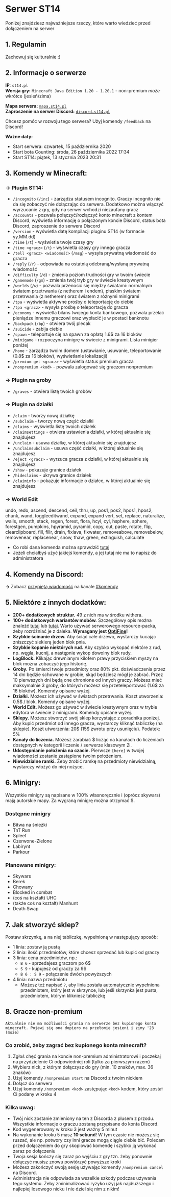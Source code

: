 # Serwer ST14
Poniżej znajdziesz najważniejsze rzeczy, które warto wiedzieć przed dołączeniem na serwer 
## 1. Regulamin
Zachowuj się kulturalnie :)
## 2. Informacje o serwerze
**IP**: `st14.pl`  
**Wersja gry:** `Minecraft Java Edition 1.20 - 1.20.1` - non-premium *może* wkrótce (jesień/zima)

**Mapa serwera:** [`mapa.st14.pl`](http://mapa.st14.pl)  
**Zaproszenie na serwer Discord:** [`discord.st14.pl`](http://discord.st14.pl/)  

Chcesz pomóc w rozwoju tego serwera? Użyj komendy `/feedback` na Discord!

**Ważne daty:**
- Start serwera: czwartek, 15 października 2020
- Start bota Counting: środa, 26 października 2022 17:34
- Start ST14: piątek, 13 stycznia 2023 20:31

## 3. Komendy w Minecraft:
### -> Plugin ST14:
- `/incognito` (`/inc`) - zarządza statusem incognito. Graczy incognito nie da się zobaczyć nie dołączając do serwera. Dodatkowo można włączyć wyrzucanie z gry, gdy na serwer wchodzi niezaufany gracz
- `/accounts` - pozwala połączyć/rozłączyć konto minecraft z kontem Discord, wyświetla informację o połączonym koncie Discord, status bota Discord, zaproszenie do serwera Discord
- `/version` - wyświetla datę kompilacji pluginu ST14 (w formacie yy.MM.dd)
- `/time` (`/t`)  - wyświetla twoje czasy gry
- `/time <gracz>` (`/t`)  - wyświetla czasy gry innego gracza
- `/tell <gracz> <wiadomość>` (`/msg`) - wysyła prywatną wiadomość do gracza
- `/reply` (`/r`) - odpowiada na ostatnią odebraną/wysłaną prywatną wiadomość
- `/difficulty` (`/d`) - zmienia poziom trudności gry w twoim świecie
- `/gamemode` (`/gm`) - zmienia twój tryb gry w świecie kreatywnym
- `/worlds` (`/w`) - pozwala przenosić się między światami: normalnym światem przetrwania (z netherem i endem), płaskim światem przetrwania (z netherem) oraz światem z różnymi minigrami
- `/tpa` - wyświetla aktywne prośby o teleportację do ciebie
- `/tpa <gracz>` - wysyła prośbę o teleportację do gracza
- `/economy` - wyświetla bilans twojego konta bankowego, pozwala przelać pieniądze innemu graczowi oraz wypłacić je w postaci banknotu
- `/backpack` (`/bp`) - otwiera twój plecak
- `/suicide` - zabija ciebie
- `/spawn` - teleportuje cię na spawn za opłatą 1.6$ za 16 bloków
- `/minigame` - rozpoczyna minigrę w świecie z minigrami. Lista minigier poniżej
- `/home` - zarządza twoim domem (ustawianie, usuwanie, teleportowanie (0.8$ za 16 bloków), wyświetlanie lokalizacji)
- `/premium get <gracz>` - wyświetla status premium gracza
- `/nonpremium <kod>` - pozwala zalogować się graczom nonpremium
### -> Plugin na groby
- `/graves` - otwiera listę twoich grobów
### -> Plugin na działki
- `/claim` - tworzy nową działkę
- `/subclaim` - tworzy nową część działki
- `/claims` - wyświetla listę twoich działek
- `/claimsettings` - otwiera ustawienia działki, w której aktualnie się znajdujesz
- `/unclaim` - usuwa działkę, w której aktualnie się znajdujesz
- `/unclaimsubclaim` - usuwa część działki, w której aktualnie się znajdujesz
- `/eject <gracz>` - wyrzuca gracza z działki, w której aktualnie się znajdujesz
- `/show` - pokazuje granice działek
- `/hideclaims` - ukrywa granice działek
- `/claiminfo` - pokazuje informacje o działce, w której aktualnie się znajdujesz
### -> World Edit
undo, redo, ascend, descend, ceil, thru, up, pos1, pos2, hpos1, hpos2, chunk, wand, toggleeditwand, expand, expand vert, set, replace, naturalize, walls, smooth, stack, regen, forest, flora, hcyl, cyl, hsphere, sphere, forestgen, pumpkins, hpyramid, pyramid, copy, cut, paste, rotate, flip, clearclipboard, fill, fillr, drain, fixlava, fixwater, removeabove, removebelow, removenear, replacenear, snow, thaw, green, extinguish, calculate
- Co robi dana komenda można sprawdzić [tutaj](https://www.google.com/)
- Jeżeli chciałbyś użyć jakiejś komendy, a jej tutaj nie ma to napisz do administratora
## 4. Komendy na Discord:
**->** Zobacz [przypiętą wiadomość](https://discord.com/channels/1020614576322138122/1058067664754450432/1064192940659986452) na kanale [#komendy](https://discord.com/channels/1020614576322138122/1058067664754450432)
## 5. Niektóre z innych dodatków:
- **200+ dodatkowych struktur.** 49 z nich ma w środku withera.
- **100+ dodatkowych wariantów mobów.** Szczegółowy opis można znaleźć [tutaj](https://docs.google.com/spreadsheets/d/10xX-Yd4BZGxiWZs7HG9WBzMcTp7iEny6Q49qLHaI1bs/edit#gid=0) lub [tutaj](https://youtu.be/3ixC7Xt3emQ?si=_VxBIChSbaMjdtcX). Warto używać serwerowego resource-packa, żeby rozróżniać je z daleka. **Wymagany jest [OptiFine](https://optifine.net/)!**
- **Szybkie ścinanie drzew.** Aby ściąć całe drzewo, wystarczy kucając zniszczyć siekierą jeden blok pnia.
- **Szybkie kopanie niektórych rud.** Aby szybko wykopać niektóre z rud, np. węgla, kucnij, a następnie wykop dowolny blok rudy.
- **LogBlock.** Klikając drewnianym kilofem prawy przyciskiem myszy na blok można zobaczyć jego historię.
- **Groby.** Po śmierci twoje przedmioty oraz 80% pkt. doświadczenia przez 14 dni będzie schowane w grobie, skąd będziesz mógł je zabrać. Przez 10 pierwszych dni będą one chronione od innych graczy. Możesz mieć maksymalnie 3 groby, do których możesz się przeteleportować (1.6$ za 16 bloków). Komendy opisane wyżej.
- **Działki.** Możesz ich używać w światach przetrwania. Koszt utworzenia: 0.5$ / blok. Komendy opisane wyżej.
- **World Edit.** Możesz go używać w świecie kreatywnym oraz w trybie edytora w świecie z minigrami. Komendy opisane wyżej.
- **Sklepy.** Możesz stworzyć swój sklep korzystając z poradnika poniżej. Aby kupić przedmiot od innego gracza, wystarczy kliknąć tabliczkę (na sklepie). Koszt utworzenia: 20$ (15$ zwrotu przy usunięciu). Podatek: 5%
- **Kanały do liczenia.** Możesz zarabiać $ licząc na kanałach do liczeniach dostępnych w kategorii liczenie / serwerze klasowym 2i.
- **Udostępnianie położenia na czacie.** Pierwsze `[here]` w twojej wiadomości zostanie zastąpione twoim położeniem.
- **Niewidzialne ramki.** Żeby zrobić ramkę na przedmioty niewidzialną, wystarczy włożyć do niej nożyce.
## 6. Minigry:
Wszystkie minigry są napisane w 100% własnoręcznie i (oprócz skywars) mają autorskie mapy. Za wygraną minigrę można otrzymać $.
### Dostępne minigry
- Bitwa na śnieżki
- TnT Run
- Spleef
- Czerwone-Zielone
- Labirynt
- Parkour  
### Planowane minigry:
- Skywars
- Berek
- Chowany
- Blocked in combat
- (coś na kształt) UHC
- (także coś na kształt) Manhunt
- Death Swap
## 7. Jak stworzyć sklep?
Postaw skrzynkę, a na niej tabliczkę, wypełnioną w następujący sposób:
- 1 linia: zostaw ją pustą
- 2 linia: ilość przedmiotów, które chcesz sprzedać lub kupić od graczy
- 3 linia: cena przedmiotów, np.:
  - `B 6` - sprzedajesz graczom po 6$
  - `S 9` - kupujesz od graczy za 9$
  - `B 6 : S 9` - połączenie dwóch powyższych
- 4 linia: nazwa przedmiotu
  - Możesz też napisać `?`, aby linia została automatycznie wypełniona przedmiotem, który jest w skrzynce, lub jeśli skrzynka jest pusta, przedmiotem, którym klikniesz tabliczkę
## 8. Gracze non-premium
`Aktualnie nie ma możliwości grania na serwerze bez kupionego konta minecraft. Pojawi się ona dopiero na przełomie jesieni i zimy '23 (może)`
### Co zrobić, żeby zagrać bez kupionego konta minecraft?
1. Zgłoś chęć grania na koncie non-premium administratorowi i poczekaj na przydzielenie Ci odpowiedniej roli (tylko za pierwszym razem)
2. Wybierz nick, z którym dołączysz do gry (min. 10 znaków, max. 36 znaków)
3. Użyj komendy `/nonpremium start` na Discord z twoim nickiem
4. Dołącz do serwera
5. Użyj komendy `/nonpremium <kod>` zastępując `<kod>` kodem, który został Ci podany w kroku 4

### Kilka uwag:
- Twój nick zostanie zmieniony na ten z Discorda z plusem z przodu. Wszystkie informacje o graczu zostaną przypisane do konta Discord.
- Kod wygenerowany w kroku 3 jest ważny 5 minut
- Na wykonanie kroku 5 masz **10 sekund**! W tym czasie nie możesz się ruszać, ale np. potwory czy inni gracze mogą ciągle ciebie bić. Polecam przed dołączeniem do gry skopiować komendę i szybko ją wykonać zaraz po dołączeniu
- Twoja sesja kończy się zaraz po wyjściu z gry tzn. żeby ponownie dołączyć musisz znowu powtórzyć powyższe kroki
- Możesz zakończyć swoją sesję używając komendy `/nonpremium cancel` na Discord.
- Administracja nie odpowiada za wszelkie szkody podczas używania tego systemu. Żeby zminimalizować ryzyko użyj jak najdłuższego i najlepiej losowego nicku i nie dziel się nim z nikim!

